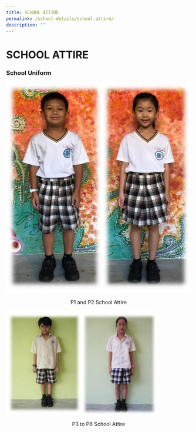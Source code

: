 ```yaml
---
title: SCHOOL ATTIRE
permalink: /school-details/school-attire/
description: ""
---
```

# SCHOOL ATTIRE

### School Uniform

![](/images/School%20Details/uniform%20pic.jpg)

<center>P1 and P2 School Attire</center>

![](/images/School%20Details/Sch_uni.jpg)

<center>P3 to P6 School Attire</center>